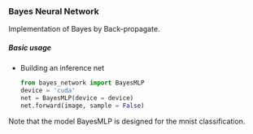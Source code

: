 ### Bayes Neural Network

Implementation of Bayes by Back-propagate.

##### Basic usage
* Building an inference net
    ```Python
    from bayes_network import BayesMLP
    device = 'cuda' 
    net = BayesMLP(device = device)
    net.forward(image, sample = False) 
    ```
Note that the model BayesMLP is designed for the mnist classification. 